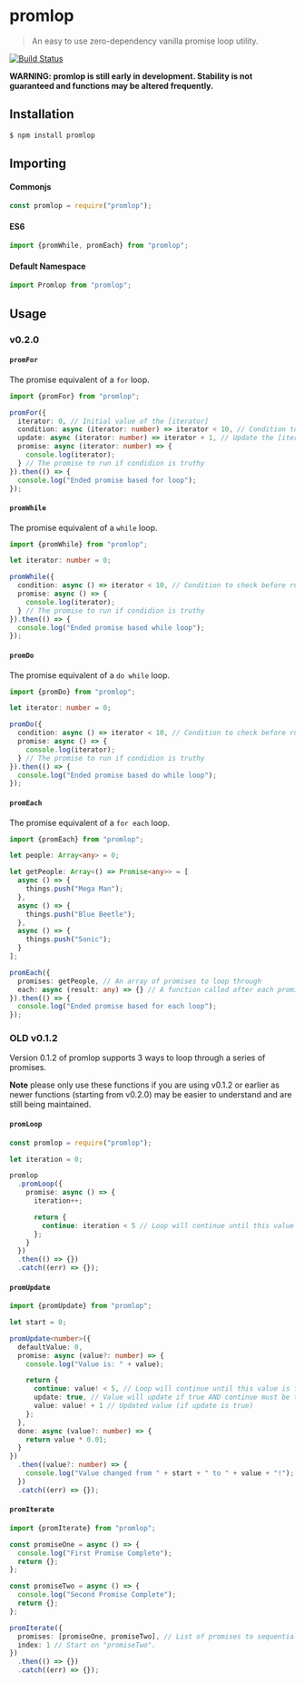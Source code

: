 # promlop

> An easy to use zero-dependency vanilla promise loop utility.

[![Build Status](https://travis-ci.org/jacob-shuman/promlop.svg?branch=master)](https://travis-ci.org/jacob-shuman/promlop)

**WARNING: promlop is still early in development. Stability is not guaranteed and functions may be altered frequently.**

## Installation

```bash
$ npm install promlop
```

## Importing

#### Commonjs

```ts
const promlop = require("promlop");
```

#### ES6

```ts
import {promWhile, promEach} from "promlop";
```

#### Default Namespace

```ts
import Promlop from "promlop";
```

## Usage

### **v0.2.0**

#### `promFor`

The promise equivalent of a `for` loop.

```ts
import {promFor} from "promlop";

promFor({
  iterator: 0, // Initial value of the [iterator]
  condition: async (iterator: number) => iterator < 10, // Condition to check before running the [promise]
  update: async (iterator: number) => iterator + 1, // Update the [iterator] after running the [promise]
  promise: async (iterator: number) => {
    console.log(iterator);
  } // The promise to run if condidion is truthy
}).then(() => {
  console.log("Ended promise based for loop");
});
```

#### `promWhile`

The promise equivalent of a `while` loop.

```ts
import {promWhile} from "promlop";

let iterator: number = 0;

promWhile({
  condition: async () => iterator < 10, // Condition to check before running the [promise]
  promise: async () => {
    console.log(iterator);
  } // The promise to run if condidion is truthy
}).then(() => {
  console.log("Ended promise based while loop");
});
```

#### `promDo`

The promise equivalent of a `do while` loop.

```ts
import {promDo} from "promlop";

let iterator: number = 0;

promDo({
  condition: async () => iterator < 10, // Condition to check before running the [promise]
  promise: async () => {
    console.log(iterator);
  } // The promise to run if condidion is truthy
}).then(() => {
  console.log("Ended promise based do while loop");
});
```

#### `promEach`

The promise equivalent of a `for each` loop.

```ts
import {promEach} from "promlop";

let people: Array<any> = 0;

let getPeople: Array<() => Promise<any>> = [
  async () => {
    things.push("Mega Man");
  },
  async () => {
    things.push("Blue Beetle");
  },
  async () => {
    things.push("Sonic");
  }
];

promEach({
  promises: getPeople, // An array of promises to loop through
  each: async (result: any) => {} // A function called after each promise
}).then(() => {
  console.log("Ended promise based for each loop");
});
```

### OLD v0.1.2

Version 0.1.2 of promlop supports 3 ways to loop through a series of promises.

**Note** please only use these functions if you are using v0.1.2 or earlier as newer functions (starting from v0.2.0) may be easier to understand and are still being maintained.

#### `promLoop`

```ts
const promlop = require("promlop");

let iteration = 0;

promlop
  .promLoop({
    promise: async () => {
      iteration++;

      return {
        continue: iteration < 5 // Loop will continue until this value is false
      };
    }
  })
  .then(() => {})
  .catch((err) => {});
```

#### `promUpdate`

```ts
import {promUpdate} from "promlop";

let start = 0;

promUpdate<number>({
  defaultValue: 0,
  promise: async (value?: number) => {
    console.log("Value is: " + value);

    return {
      continue: value! < 5, // Loop will continue until this value is false
      update: true, // Value will update if true AND continue must be true
      value: value! + 1 // Updated value (if update is true)
    };
  },
  done: async (value?: number) => {
    return value * 0.01;
  }
})
  .then((value?: number) => {
    console.log("Value changed from " + start + " to " + value + "!");
  })
  .catch((err) => {});
```

#### `promIterate`

```ts
import {promIterate} from "promlop";

const promiseOne = async () => {
  console.log("First Promise Complete");
  return {};
};

const promiseTwo = async () => {
  console.log("Second Promise Complete");
  return {};
};

promIterate({
  promises: [promiseOne, promiseTwo], // List of promises to sequentially iterate through
  index: 1 // Start on "promiseTwo".
})
  .then(() => {})
  .catch((err) => {});
```
